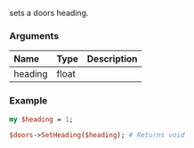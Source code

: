 sets a doors heading.
### Arguments
**Name**|**Type**|**Description**
:---|:---|:---
heading|float|

### Example

```perl
my $heading = 1;

$doors->SetHeading($heading); # Returns void
```